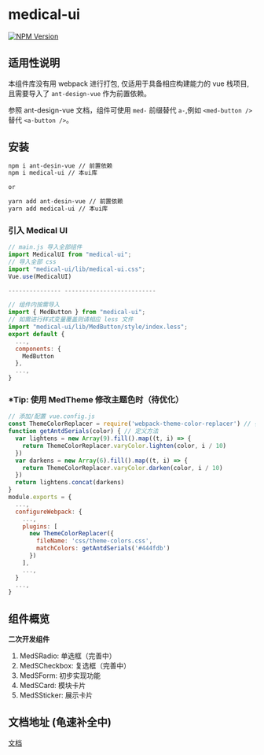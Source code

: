 # medical-ui

[![NPM Version](https://img.shields.io/npm/v/medical-ui.svg)](https://www.npmjs.com/package/medical-ui)

## 适用性说明

本组件库没有用 webpack 进行打包, 仅适用于具备相应构建能力的 vue 栈项目, 且需要导入了 `ant-design-vue` 作为前置依赖。

参照 ant-design-vue 文档，组件可使用 `med-` 前缀替代 `a-`,例如 `<med-button />` 替代 `<a-button />`。

## 安装

```bash
npm i ant-desin-vue // 前置依赖
npm i medical-ui // 本ui库

or

yarn add ant-desin-vue // 前置依赖
yarn add medical-ui // 本ui库
```

### 引入 Medical UI

```js
// main.js 导入全部组件
import MedicalUI from "medical-ui";
// 导入全部 css
import "medical-ui/lib/medical-ui.css";
Vue.use(MedicalUI)

--------------- --------------------------

// 组件内按需导入
import { MedButton } from "medical-ui";
// 如需进行样式变量覆盖则请相应 less 文件
import "medical-ui/lib/MedButton/style/index.less";
export default {
  ...,
  components: {
    MedButton
  },
  ...,
}
```

### \*Tip: 使用 MedTheme 修改主题色时（待优化）

```js
// 添加/配置 vue.config.js
const ThemeColorReplacer = require('webpack-theme-color-replacer') // 引入插件
function getAntdSerials(color) { // 定义方法
  var lightens = new Array(9).fill().map((t, i) => {
    return ThemeColorReplacer.varyColor.lighten(color, i / 10)
  })
  var darkens = new Array(6).fill().map((t, i) => {
    return ThemeColorReplacer.varyColor.darken(color, i / 10)
  })
  return lightens.concat(darkens)
}
module.exports = {
  ...,
  configureWebpack: {
    ...,
    plugins: [
      new ThemeColorReplacer({
        fileName: 'css/theme-colors.css',
        matchColors: getAntdSerials('#444fdb')
      })
    ],
    ...,
  }
  ...,
}
```

## 组件概览

**二次开发组件**

1. MedSRadio: 单选框（完善中）
2. MedSCheckbox: 复选框（完善中）
3. MedSForm: 初步实现功能
4. MedSCard: 模块卡片
5. MedSSticker: 展示卡片

## 文档地址 (龟速补全中)

[文档](https://medical-ui.pages.dev)
